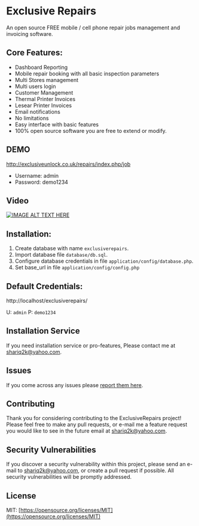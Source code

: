 # Exclusive Repairs
An open source FREE mobile / cell phone repair jobs management and invoicing software. 

## Core Features:
* Dashboard Reporting
* Mobile repair booking with all basic inspection parameters
* Multi Stores management
* Multi users login
* Customer Management
* Thermal Printer Invoices
* Lesear Printer Invoices
* Email notifications
* No limitations
* Easy interface with basic features
* 100% open source software you are free to extend or modify.

## DEMO
http://exclusiveunlock.co.uk/repairs/index.php/job
* Username: admin
* Password: demo1234

## Video
[![IMAGE ALT TEXT HERE](http://img.youtube.com/vi/PSkUD1JIRP0/0.jpg)](https://youtu.be/PSkUD1JIRP0)

## Installation:
1. Create database with name `exclusiverepairs`.
2. Import database file `database/db.sql`.
3. Configure database credentials in file `application/config/database.php`.
4. Set base_url in file `application/config/config.php`

## Default Credentials:
http://localhost/exclusiverepairs/

U: `admin`
P: `demo1234`

## Installation Service
If you need installation service or pro-features, Please contact me at shariq2k@yahoo.com.

## Issues

If you come across any issues please [report them here](https://github.com/muhammad-shariq/exclusiverepairs/issues).

## Contributing

Thank you for considering contributing to the ExclusiveRepairs project! Please feel free to make any pull requests, or e-mail me a feature request you would like to see in the future email at shariq2k@yahoo.com.

## Security Vulnerabilities

If you discover a security vulnerability within this project, please send an e-mail to shariq2k@yahoo.com, or create a pull request if possible. All security vulnerabilities will be promptly addressed.

## License

MIT: [https://opensource.org/licenses/MIT](https://opensource.org/licenses/MIT)